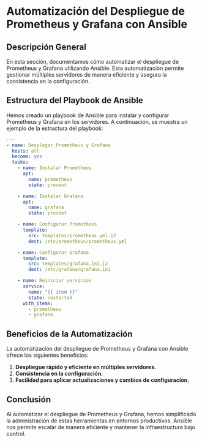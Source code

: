 # Automatización del Despliegue de Prometheus y Grafana con Ansible

## Descripción General

En esta sección, documentamos cómo automatizar el despliegue de Prometheus y Grafana utilizando Ansible. Esta automatización permite gestionar múltiples servidores de manera eficiente y asegura la consistencia en la configuración.

## Estructura del Playbook de Ansible

Hemos creado un playbook de Ansible para instalar y configurar Prometheus y Grafana en los servidores. A continuación, se muestra un ejemplo de la estructura del playbook:

```yaml
---
- name: Desplegar Prometheus y Grafana
  hosts: all
  become: yes
  tasks:
    - name: Instalar Prometheus
      apt:
        name: prometheus
        state: present

    - name: Instalar Grafana
      apt:
        name: grafana
        state: present

    - name: Configurar Prometheus
      template:
        src: templates/prometheus.yml.j2
        dest: /etc/prometheus/prometheus.yml

    - name: Configurar Grafana
      template:
        src: templates/grafana.ini.j2
        dest: /etc/grafana/grafana.ini

    - name: Reiniciar servicios
      service:
        name: "{{ item }}"
        state: restarted
      with_items:
        - prometheus
        - grafana
```

## Beneficios de la Automatización

La automatización del despliegue de Prometheus y Grafana con Ansible ofrece los siguientes beneficios:

1. **Despliegue rápido y eficiente en múltiples servidores.**
2. **Consistencia en la configuración.**
3. **Facilidad para aplicar actualizaciones y cambios de configuración.**

## Conclusión

Al automatizar el despliegue de Prometheus y Grafana, hemos simplificado la administración de estas herramientas en entornos productivos. Ansible nos permite escalar de manera eficiente y mantener la infraestructura bajo control.
